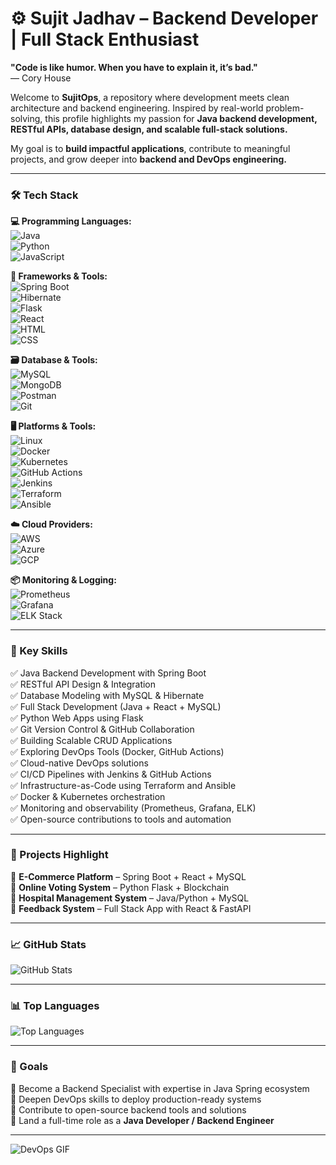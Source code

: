 # ⚙️ Sujit Jadhav – Backend Developer | Full Stack Enthusiast

**"Code is like humor. When you have to explain it, it’s bad."**  
— Cory House

Welcome to **SujitOps**, a repository where development meets clean architecture and backend engineering. Inspired by real-world problem-solving, this profile highlights my passion for **Java backend development, RESTful APIs, database design, and scalable full-stack solutions.**

My goal is to **build impactful applications**, contribute to meaningful projects, and grow deeper into **backend and DevOps engineering.**

---

### 🛠️ Tech Stack

**💻 Programming Languages:**  
![Java](https://img.shields.io/badge/Java-ED8B00?style=for-the-badge&logo=java&logoColor=white)  
![Python](https://img.shields.io/badge/Python-3776AB?style=for-the-badge&logo=python&logoColor=white)  
![JavaScript](https://img.shields.io/badge/JavaScript-F7DF1E?style=for-the-badge&logo=javascript&logoColor=black)

**🧰 Frameworks & Tools:**  
![Spring Boot](https://img.shields.io/badge/Spring%20Boot-6DB33F?style=for-the-badge&logo=spring-boot&logoColor=white)  
![Hibernate](https://img.shields.io/badge/Hibernate-59666C?style=for-the-badge&logo=hibernate&logoColor=white)  
![Flask](https://img.shields.io/badge/Flask-000000?style=for-the-badge&logo=flask&logoColor=white)  
![React](https://img.shields.io/badge/React-20232A?style=for-the-badge&logo=react&logoColor=61DAFB)  
![HTML](https://img.shields.io/badge/HTML5-E34F26?style=for-the-badge&logo=html5&logoColor=white)  
![CSS](https://img.shields.io/badge/CSS3-1572B6?style=for-the-badge&logo=css3&logoColor=white)

**🗃️ Database & Tools:**  
![MySQL](https://img.shields.io/badge/MySQL-00758F?style=for-the-badge&logo=mysql&logoColor=white)  
![MongoDB](https://img.shields.io/badge/MongoDB-4EA94B?style=for-the-badge&logo=mongodb&logoColor=white)  
![Postman](https://img.shields.io/badge/Postman-FF6C37?style=for-the-badge&logo=postman&logoColor=white)  
![Git](https://img.shields.io/badge/Git-F05032?style=for-the-badge&logo=git&logoColor=white)

**🖥️ Platforms & Tools:**  
![Linux](https://img.shields.io/badge/Linux-FCC624?style=for-the-badge&logo=linux&logoColor=black)  
![Docker](https://img.shields.io/badge/Docker-2496ED?style=for-the-badge&logo=docker&logoColor=white)  
![Kubernetes](https://img.shields.io/badge/Kubernetes-326CE5?style=for-the-badge&logo=kubernetes&logoColor=white)  
![GitHub Actions](https://img.shields.io/badge/GitHub%20Actions-2088FF?style=for-the-badge&logo=github-actions&logoColor=white)  
![Jenkins](https://img.shields.io/badge/Jenkins-D24939?style=for-the-badge&logo=jenkins&logoColor=white)  
![Terraform](https://img.shields.io/badge/Terraform-7B42BC?style=for-the-badge&logo=terraform&logoColor=white)  
![Ansible](https://img.shields.io/badge/Ansible-EE0000?style=for-the-badge&logo=ansible&logoColor=white)

**☁️ Cloud Providers:**  
![AWS](https://img.shields.io/badge/AWS-232F3E?style=for-the-badge&logo=amazon-aws)  
![Azure](https://img.shields.io/badge/Azure-0078D4?style=for-the-badge&logo=microsoft-azure)  
![GCP](https://img.shields.io/badge/Google%20Cloud-4285F4?style=for-the-badge&logo=google-cloud)

**📦 Monitoring & Logging:**  
![Prometheus](https://img.shields.io/badge/Prometheus-E6522C?style=for-the-badge&logo=prometheus&logoColor=white)  
![Grafana](https://img.shields.io/badge/Grafana-F46800?style=for-the-badge&logo=grafana&logoColor=white)  
![ELK Stack](https://img.shields.io/badge/ELK-005571?style=for-the-badge&logo=elastic-stack)

---

### 🚀 Key Skills

✅ Java Backend Development with Spring Boot  
✅ RESTful API Design & Integration  
✅ Database Modeling with MySQL & Hibernate  
✅ Full Stack Development (Java + React + MySQL)  
✅ Python Web Apps using Flask  
✅ Git Version Control & GitHub Collaboration  
✅ Building Scalable CRUD Applications  
✅ Exploring DevOps Tools (Docker, GitHub Actions)  
✅ Cloud-native DevOps solutions  
✅ CI/CD Pipelines with Jenkins & GitHub Actions  
✅ Infrastructure-as-Code using Terraform and Ansible  
✅ Docker & Kubernetes orchestration  
✅ Monitoring and observability (Prometheus, Grafana, ELK)  
✅ Open-source contributions to tools and automation

---

### 📌 Projects Highlight

🔹 **E-Commerce Platform** – Spring Boot + React + MySQL  
🔹 **Online Voting System** – Python Flask + Blockchain  
🔹 **Hospital Management System** – Java/Python + MySQL  
🔹 **Feedback System** – Full Stack App with React & FastAPI

---

### 📈 GitHub Stats

![GitHub Stats](https://github-readme-stats.vercel.app/api?username=Sujit1043&show_icons=true&theme=tokyonight)

---

### 📊 Top Languages

![Top Languages](https://github-readme-stats.vercel.app/api/top-langs/?username=Sujit1043&layout=compact&theme=tokyonight)

---

### 🎯 Goals

🔹 Become a Backend Specialist with expertise in Java Spring ecosystem  
🔹 Deepen DevOps skills to deploy production-ready systems  
🔹 Contribute to open-source backend tools and solutions  
🔹 Land a full-time role as a **Java Developer / Backend Engineer**

---

![DevOps GIF](https://media.giphy.com/media/f3iwJFOVOwuy7K6FFw/giphy.gif)
